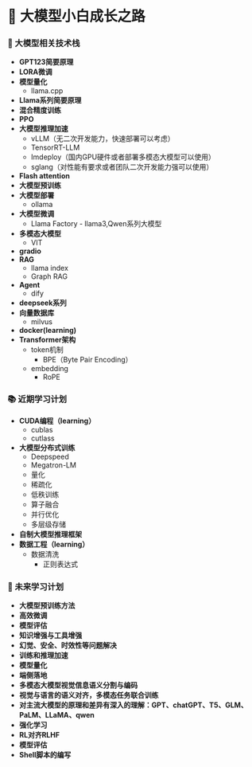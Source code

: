 # 🚀 大模型小白成长之路

### 🤖 大模型相关技术栈
- **GPT123简要原理**
- **LORA微调**
- **模型量化**
  - llama.cpp
- **Llama系列简要原理**
- **混合精度训练**
- **PPO**
- **大模型推理加速**
  - vLLM（无二次开发能力，快速部署可以考虑）
  - TensorRT-LLM
  - Imdeploy（国内GPU硬件或者部署多模态大模型可以使用）
  - sglang（对性能有要求或者团队二次开发能力强可以使用）
- **Flash attention**
- **大模型预训练**
- **大模型部署**
  - ollama
- **大模型微调**
  - Llama Factory - llama3,Qwen系列大模型
- **多模态大模型**
  - VIT
- **gradio**
- **RAG**
  - llama index
  - Graph RAG
- **Agent**
  - dify
- **deepseek系列**
- **向量数据库**
  - milvus
- **docker(learning)**
- **Transformer架构**
  - token机制
    - BPE（Byte Pair Encoding）
  - embedding
    - RoPE
### 📚 近期学习计划
- **CUDA编程（learning）**
  - cublas
  - cutlass
- **大模型分布式训练**
  - Deepspeed
  - Megatron-LM
  - 量化
  - 稀疏化
  - 低秩训练
  - 算子融合
  - 并行优化
  - 多层级存储
- **自制大模型推理框架**
- **数据工程（learning）**
  - 数据清洗
    - 正则表达式
 ### 🎯 未来学习计划
 - **大模型预训练方法**
 - **高效微调**
 - **模型评估**
 - **知识增强与工具增强**
 - **幻觉、安全、时效性等问题解决**
 - **训练和推理加速**
 - **模型量化**
 - **端侧落地**
 - **多模态大模型视觉信息语义分割与编码**
 - **视觉与语言的语义对齐，多模态任务联合训练**
 - **对主流大模型的原理和差异有深入的理解：GPT、chatGPT、T5、GLM、PaLM、LLaMA、qwen**
 - **强化学习**
 - **RL对齐RLHF**
 - **模型评估**
 - **Shell脚本的编写**
